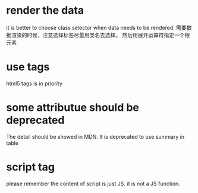 # render the data
it is better to choose class selector when data needs to be rendered.
需要数据渲染的时候，注意选择标签尽量用类名去选择。
然后用展开运算符指定一个根元素

# use tags
html5 tags is in priority

# some attributue should be deprecated
The detail should be showed in MDN.
It is deprecated to use summary in table

# script tag
please remember the content of script is just JS.
it is not a JS function.